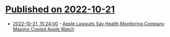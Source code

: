 # [Published on 2022-10-21](index.md)

* [2022-10-21, 15:24:00](https://apple.slashdot.org/story/22/10/21/1356252/apple-lawsuits-say-health-monitoring-company-masimo-copied-apple-watch?utm_source=rss1.0mainlinkanon&utm_medium=feed) - [Apple Lawsuits Say Health Monitoring Company Masimo Copied Apple Watch](https://apple.slashdot.org/story/22/10/21/1356252/apple-lawsuits-say-health-monitoring-company-masimo-copied-apple-watch?utm_source=rss1.0mainlinkanon&utm_medium=feed)
